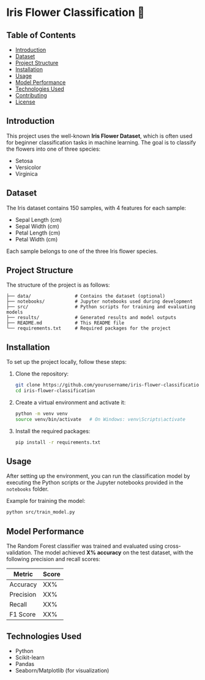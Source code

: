 # Iris Flower Classification 🌸

## Table of Contents
- [Introduction](#introduction)
- [Dataset](#dataset)
- [Project Structure](#project-structure)
- [Installation](#installation)
- [Usage](#usage)
- [Model Performance](#model-performance)
- [Technologies Used](#technologies-used)
- [Contributing](#contributing)
- [License](#license)

## Introduction
This project uses the well-known **Iris Flower Dataset**, which is often used for beginner classification tasks in machine learning. The goal is to classify the flowers into one of three species:
- Setosa
- Versicolor
- Virginica

## Dataset
The Iris dataset contains 150 samples, with 4 features for each sample:
- Sepal Length (cm)
- Sepal Width (cm)
- Petal Length (cm)
- Petal Width (cm)

Each sample belongs to one of the three Iris flower species.

## Project Structure
The structure of the project is as follows:
```
├── data/                # Contains the dataset (optional)
├── notebooks/           # Jupyter notebooks used during development
├── src/                 # Python scripts for training and evaluating models
├── results/             # Generated results and model outputs
├── README.md            # This README file
└── requirements.txt     # Required packages for the project
```

## Installation
To set up the project locally, follow these steps:

1. Clone the repository:
   ```bash
   git clone https://github.com/yourusername/iris-flower-classification.git
   cd iris-flower-classification
   ```

2. Create a virtual environment and activate it:
   ```bash
   python -m venv venv
   source venv/bin/activate   # On Windows: venv\Scripts\activate
   ```

3. Install the required packages:
   ```bash
   pip install -r requirements.txt
   ```

## Usage
After setting up the environment, you can run the classification model by executing the Python scripts or the Jupyter notebooks provided in the `notebooks` folder.

Example for training the model:
```bash
python src/train_model.py
```

## Model Performance
The Random Forest classifier was trained and evaluated using cross-validation. The model achieved **X% accuracy** on the test dataset, with the following precision and recall scores:

| Metric       | Score  |
|--------------|--------|
| Accuracy     | XX%    |
| Precision    | XX%    |
| Recall       | XX%    |
| F1 Score     | XX%    |

## Technologies Used
- Python
- Scikit-learn
- Pandas
- Seaborn/Matplotlib (for visualization)



